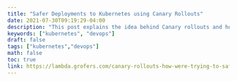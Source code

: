 ```yaml
---
title: "Safer Deployments to Kubernetes using Canary Rollouts"
date: 2021-07-30T09:19:29-04:00
description: "This post explains the idea behind Canary rollouts and how to leverage them to make safer deployments"
keywords: ["kubernetes", "devops"]
draft: false
tags: ["kubernetes","devops"]
math: false
toc: true
link: https://lambda.grofers.com/canary-rollouts-how-were-trying-to-safely-deploy-to-kubernetes-3f67848392e8
---
```

